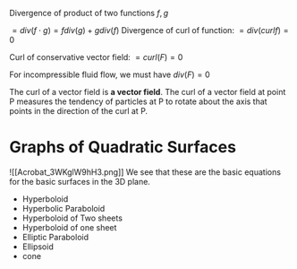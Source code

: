 Divergence of product of two functions $f, g$ 

$= div(f\cdot g) = f div(g) + g div(f)$
 Divergence of curl of function:
 $= div(curl f) = 0$

Curl of conservative vector field:
$= curl (F) = 0$

For incompressible fluid flow, we must have
$div(F) = 0$

The curl of a vector field is **a vector field**. The curl of a vector field at point P measures the tendency of particles at P to rotate about the axis that points in the direction of the curl at P.

# Graphs of Quadratic Surfaces
![[Acrobat_3WKglW9hH3.png]]
We see that these are the basic equations for the basic surfaces in the 3D plane.
- Hyperboloid
- Hyperbolic Paraboloid
- Hyperboloid of Two sheets
- Hyperboloid of one sheet
- Elliptic Paraboloid
- Ellipsoid
- cone
